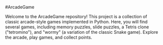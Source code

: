 #ArcadeGame

Welcome to the ArcadeGame repository! This project is a collection of classic arcade-style games implemented in Python.
Here, you will find several games, including memory puzzles, slide puzzles, a Tetris clone ("tetromino"), and "wormy" (a variation of the classic Snake game).
Explore the arcade, play games, and collect points. 
